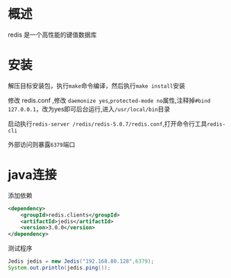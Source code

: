 # 概述

redis 是一个高性能的键值数据库

# 安装

解压目标安装包，执行`make`命令编译，然后执行`make install`安装

修改 redis.conf ,修改 `daemonize yes`,`protected-mode no`属性,注释掉`#bind 127.0.0.1`，改为yes即可后台运行,进入`/usr/local/bin`目录

启动执行`redis-server /redis/redis-5.0.7/redis.conf`,打开命令行工具`redis-cli`

外部访问则暴露`6379`端口

# java连接

添加依赖

```xml
<dependency>
    <groupId>redis.clients</groupId>
    <artifactId>jedis</artifactId>
    <version>3.0.0</version>
</dependency>
```

测试程序

```java
Jedis jedis = new Jedis("192.168.80.128",6379);
System.out.println(jedis.ping());
```

